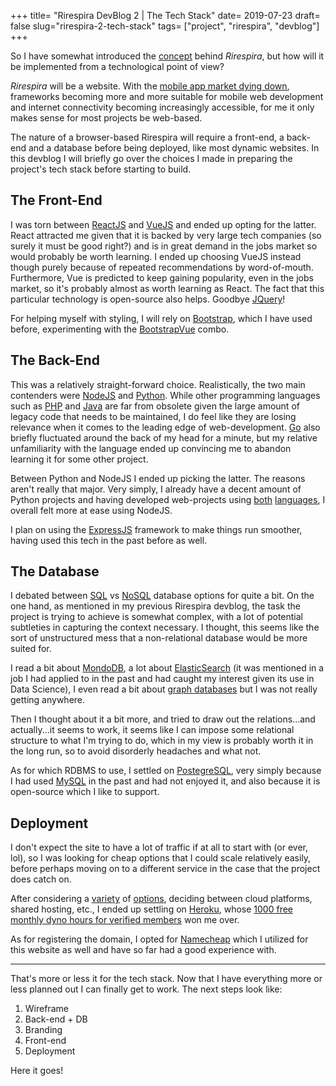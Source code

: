 +++
title= "Rirespira DevBlog 2 | The Tech Stack"
date= 2019-07-23
draft= false
slug="rirespira-2-tech-stack"
tags= ["project", "rirespira", "devblog"]
+++

So I have somewhat introduced the [concept](https://www.giuliostarace.com/blog/rirespira-devblog-1--the-concept/) behind _Rirespira_, but how will it be implemented from a technological point of view?

_Rirespira_ will be a website. With the [mobile app market dying down](https://techcrunch.com/2017/08/25/majority-of-u-s-consumers-still-download-zero-apps-per-month-says-comscore/), frameworks becoming more and more suitable for mobile web development and internet connectivity becoming increasingly accessible, for me it only makes sense for most projects be web-based.

The nature of a browser-based Rirespira will require a front-end, a back-end and a database before being deployed, like most dynamic websites. In this devblog I will briefly go over the choices I made in preparing the project's tech stack before starting to build.

## The Front-End

I was torn between [ReactJS](https://reactjs.org/) and [VueJS](https://vuejs.org/) and ended up opting for the latter. React attracted me given that it is backed by very large tech companies (so surely it must be good right?) and is in great demand in the jobs market so would probably be worth learning. I ended up choosing VueJS instead though purely because of repeated recommendations by word-of-mouth. Furthermore, Vue is predicted to keep gaining popularity, even in the jobs market, so it's probably almost as worth learning as React. The fact that this particular technology is open-source also helps. Goodbye [JQuery](https://jquery.com/)!

For helping myself with styling, I will rely on [Bootstrap](https://getbootstrap.com/), which I have used before, experimenting with the [BootstrapVue](https://bootstrap-vue.js.org/) combo.

## The Back-End

This was a relatively straight-forward choice. Realistically, the two main contenders were [NodeJS](https://nodejs.org/en/) and [Python](https://www.python.org/). While other programming languages such as [PHP](https://php.net/) and [Java](https://www.java.com/en/download/) are far from obsolete given the large amount of legacy code that needs to be maintained, I do feel like they are losing relevance when it comes to the leading edge of web-development. [Go](https://golang.org/) also briefly fluctuated around the back of my head for a minute, but my relative unfamiliarity with the language ended up convincing me to abandon learning it for some other project.

Between Python and NodeJS I ended up picking the latter. The reasons aren't really that major. Very simply, I already have a decent amount of Python projects and having developed web-projects using [both](https://github.com/thesofakillers/esanta) [languages](https://github.com/thesofakillers/movie-reccomender), I overall felt more at ease using NodeJS.

I plan on using the [ExpressJS](https://expressjs.com/) framework to make things run smoother, having used this tech in the past before as well.

## The Database

I debated between [SQL](https://en.wikipedia.org/wiki/Relational_database) vs [NoSQL](https://en.wikipedia.org/wiki/NoSQL) database options for quite a bit. On the one hand, as mentioned in my previous Rirespira devblog, the task the project is trying to achieve is somewhat complex, with a lot of potential subtleties in capturing the context necessary. I thought, this seems like the sort of unstructured mess that a non-relational database would be more suited for.

I read a bit about [MondoDB](https://www.mongodb.com/), a lot about [ElasticSearch](https://www.elastic.co/) (it was mentioned in a job I had applied to in the past and had caught my interest given its use in Data Science), I even read a bit about [graph databases](https://en.wikipedia.org/wiki/Graph_database) but I was not really getting anywhere.

Then I thought about it a bit more, and tried to draw out the relations...and actually...it seems to work, it seems like I can impose some relational structure to what I'm trying to do, which in my view is probably worth it in the long run, so to avoid disorderly headaches and what not.

As for which RDBMS to use, I settled on [PostegreSQL](https://www.postgresql.org/), very simply because I had used [MySQL](https://www.mysql.com/) in the past and had not enjoyed it, and also because it is open-source which I like to support.

## Deployment

I don't expect the site to have a lot of traffic if at all to start with (or ever, lol), so I was looking for cheap options that I could scale relatively easily, before perhaps moving on to a different service in the case that the project does catch on.

After considering a [variety](https://www.digitalocean.com/) of [options](https://www.bluehost.com/), deciding between cloud platforms, shared hosting, etc., I ended up settling on [Heroku](https://www.heroku.com/), whose [1000 free monthly dyno hours for verified members](https://devcenter.heroku.com/articles/free-dyno-hours) won me over.

As for registering the domain, I opted for [Namecheap](https://www.namecheap.com/) which I utilized for this website as well and have so far had a good experience with.

---

That's more or less it for the tech stack. Now that I have everything more or less planned out I can finally get to work. The next steps look like:

1. Wireframe
2. Back-end + DB
3. Branding
4. Front-end
5. Deployment

Here it goes!

